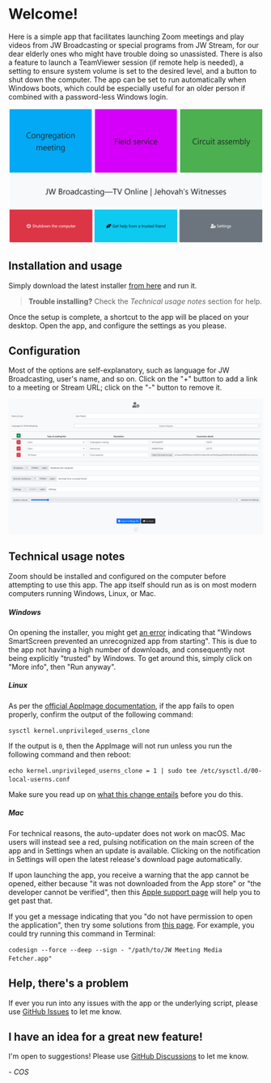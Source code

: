 # Welcome!

Here is a simple app that facilitates launching Zoom meetings and play videos from JW Broadcasting or special programs from JW Stream, for our dear elderly ones who might have trouble doing so unassisted. There is also a feature to launch a TeamViewer session (if remote help is needed), a setting to ensure system volume is set to the desired level, and a button to shut down the computer. The app can be set to run automatically when Windows boots, which could be especially useful for an older person if combined with a password-less Windows login.

![Main screen of app](https://github.com/sircharlo/jw-launcher/blob/main/screenshots/01-main.png?raw=true)

## Installation and usage

Simply download the latest installer [from here](https://github.com/sircharlo/jw-launcher/releases/latest) and run it.

> **Trouble installing?** Check the *Technical usage notes* section for help.

Once the setup is complete, a shortcut to the app will be placed on your desktop. Open the app, and configure the settings as you please.

## Configuration

Most of the options are self-explanatory, such as language for JW Broadcasting, user's name, and so on. Click on the "+" button to add a link to a meeting or Stream URL; click on the "-" button to remove it.

![Settings screen of app](https://github.com/sircharlo/jw-launcher/blob/main/screenshots/02-settings.png?raw=true)

## Technical usage notes

Zoom should be installed and configured on the computer before attempting to use this app. The app itself should run as is on most modern computers running Windows, Linux, or Mac.

##### Windows

On opening the installer, you might get [an error](https://github.com/sircharlo/jw-meeting-media-fetcher/blob/master/screenshots/07-win-smartscreen.png?raw=true) indicating that "Windows SmartScreen prevented an unrecognized app from starting". This is due to the app not having a high number of downloads, and consequently not being explicitly "trusted" by Windows. To get around this, simply click on "More info", then "Run anyway".

##### Linux

As per the [official AppImage documentation](https://docs.appimage.org/user-guide/troubleshooting/electron-sandboxing.html), if the app fails to open properly, confirm the output of the following command:

`sysctl kernel.unprivileged_userns_clone`

If the output is `0`, then the AppImage will not run unless you run the following command and then reboot:

`echo kernel.unprivileged_userns_clone = 1 | sudo tee /etc/sysctl.d/00-local-userns.conf`

Make sure you read up on [what this change entails](https://lwn.net/Articles/673597/) before you do this.

##### Mac

For technical reasons, the auto-updater does not work on macOS. Mac users will instead see a red, pulsing notification on the main screen of the app and in Settings when an update is available. Clicking on the notification in Settings will open the latest release's download page automatically.

If upon launching the app, you receive a warning that the app cannot be opened, either because "it was not downloaded from the App store" or "the developer cannot be verified", then this [Apple support page](https://support.apple.com/en-ca/HT202491) will help you to get past that.

If you get a message indicating that you "do not have permission to open the application", then try some solutions from [this page](https://stackoverflow.com/questions/64842819/cant-run-app-because-of-permission-in-big-sur/64895860). For example, you could try running this command in Terminal:

`codesign --force --deep --sign - "/path/to/JW Meeting Media Fetcher.app"`

## Help, there's a problem

If ever you run into any issues with the app or the underlying script, please use [GitHub Issues](https://github.com/sircharlo/jw-launcher/issues) to let me know.

## I have an idea for a great new feature!

I'm open to suggestions! Please use [GitHub Discussions](https://github.com/sircharlo/jw-launcher/discussions) to let me know.

*- COS*
